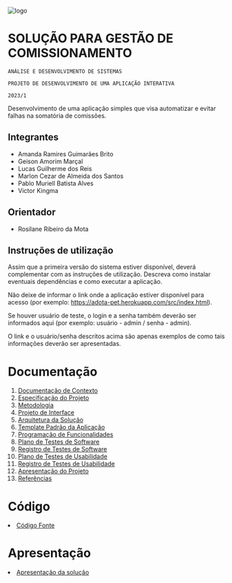 ![logo](https://user-images.githubusercontent.com/79721330/226141573-ee748c45-be0f-4ca9-850a-210cd6043c9a.png)

# SOLUÇÃO PARA GESTÃO DE COMISSIONAMENTO

`ANÁLISE E DESENVOLVIMENTO DE SISTEMAS`

`PROJETO DE DESENVOLVIMENTO DE UMA APLICAÇÃO INTERATIVA` 

`2023/1`

Desenvolvimento de uma aplicação simples que visa automatizar e evitar falhas na somatória de comissões.

## Integrantes

* Amanda Ramires Guimarães Brito
* Geison Amorim Marçal
* Lucas Guilherme dos Reis
* Marlon Cezar de Almeida dos Santos
* Pablo Muriell Batista Alves
* Victor Kingma

## Orientador

* Rosilane Ribeiro da Mota

## Instruções de utilização

Assim que a primeira versão do sistema estiver disponível, deverá complementar com as instruções de utilização. Descreva como instalar eventuais dependências e como executar a aplicação.

Não deixe de informar o link onde a aplicação estiver disponível para acesso (por exemplo: https://adota-pet.herokuapp.com/src/index.html).

Se houver usuário de teste, o login e a senha também deverão ser informados aqui (por exemplo: usuário - admin / senha - admin).

O link e o usuário/senha descritos acima são apenas exemplos de como tais informações deverão ser apresentadas.

# Documentação

<ol>
<li><a href="docs/01-Documentação de Contexto.md"> Documentação de Contexto</a></li>
<li><a href="docs/02-Especificação do Projeto.md"> Especificação do Projeto</a></li>
<li><a href="docs/03-Metodologia.md"> Metodologia</a></li>
<li><a href="docs/04-Projeto de Interface.md"> Projeto de Interface</a></li>
<li><a href="docs/05-Arquitetura da Solução.md"> Arquitetura da Solução</a></li>
<li><a href="docs/06-Template Padrão da Aplicação.md"> Template Padrão da Aplicação</a></li>
<li><a href="docs/07-Programação de Funcionalidades.md"> Programação de Funcionalidades</a></li>
<li><a href="docs/08-Plano de Testes de Software.md"> Plano de Testes de Software</a></li>
<li><a href="docs/09-Registro de Testes de Software.md"> Registro de Testes de Software</a></li>
<li><a href="docs/10-Plano de Testes de Usabilidade.md"> Plano de Testes de Usabilidade</a></li>
<li><a href="docs/11-Registro de Testes de Usabilidade.md"> Registro de Testes de Usabilidade</a></li>
<li><a href="docs/12-Apresentação do Projeto.md"> Apresentação do Projeto</a></li>
<li><a href="docs/13-Referências.md"> Referências</a></li>
</ol>

# Código

<li><a href="src/README.md"> Código Fonte</a></li>

# Apresentação

<li><a href="presentation/README.md"> Apresentação da solução</a></li>
